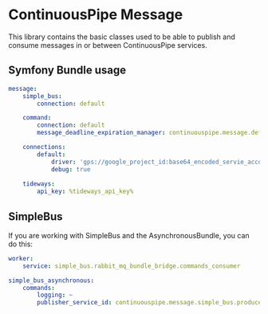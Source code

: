 # ContinuousPipe Message

This library contains the basic classes used to be able to publish and consume messages in or between ContinuousPipe
services.

## Symfony Bundle usage

```yaml
message:
    simple_bus:
        connection: default

    command:
        connection: default
        message_deadline_expiration_manager: continuouspipe.message.default.message_puller

    connections:
        default:
            driver: 'gps://google_project_id:base64_encoded_servie_account@subscription_name/topic_name'
            debug: true
            
    tideways:
        api_key: %tideways_api_key%
```

## SimpleBus

If you are working with SimpleBus and the AsynchronousBundle, you can do this:

```yaml
worker:
    service: simple_bus.rabbit_mq_bundle_bridge.commands_consumer

simple_bus_asynchronous:
    commands:
        logging: ~
        publisher_service_id: continuouspipe.message.simple_bus.producer
```
